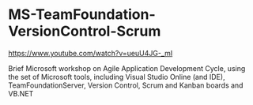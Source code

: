 MS-TeamFoundation-VersionControl-Scrum
======================================
https://www.youtube.com/watch?v=ueuU4JG-_mI

Brief Microsoft workshop on Agile Application Development Cycle, using the set of Microsoft tools, including Visual Studio Online (and IDE), TeamFoundationServer, Version Control, Scrum and Kanban boards and VB.NET
